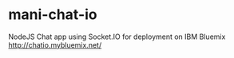 # mani-chat-io

NodeJS Chat app using Socket.IO for deployment on IBM Bluemix
http://chatio.mybluemix.net/
